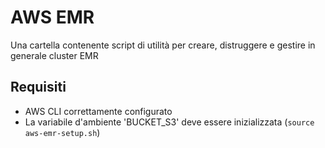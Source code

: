 # AWS EMR

Una cartella contenente script di utilità per creare, distruggere e gestire in generale cluster EMR

## Requisiti
- AWS CLI correttamente configurato
- La variabile d'ambiente 'BUCKET_S3' deve essere inizializzata (```source aws-emr-setup.sh```)